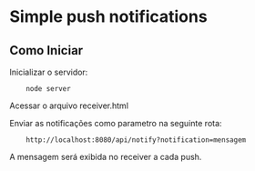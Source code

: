 # Simple push notifications

## Como Iniciar

Inicializar o servidor: 
```
	node server
```

Acessar o arquivo receiver.html

Enviar as notificações como parametro na seguinte rota:
```
	http://localhost:8080/api/notify?notification=mensagem
```

A mensagem será exibida no receiver a cada push.